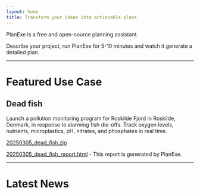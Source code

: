 ```yaml
---
layout: home
title: Transform your ideas into actionable plans
---
```


PlanExe is a free and open-source planning assistant.

Describe your project, run PlanExe for 5-10 minutes and watch it generate a detailed plan.

---

# Featured Use Case

## Dead fish

Launch a pollution monitoring program for Roskilde Fjord in Roskilde, Denmark, in response to alarming fish die-offs. Track oxygen levels, nutrients, microplastics, pH, nitrates, and phosphates in real time.

[20250305_dead_fish.zip](https://github.com/neoneye/PlanExe-web/raw/refs/heads/main/20250305_dead_fish.zip)

[20250305_dead_fish_report.html](20250305_dead_fish_report.html) - This report is generated by PlanExe.

---

# Latest News
